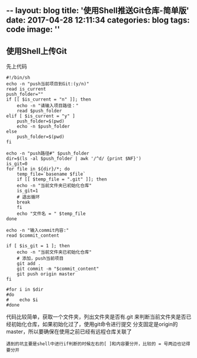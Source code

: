 
--
layout: blog
title: '使用Shell推送Git仓库-简单版'
date: 2017-04-28 12:11:34
categories: blog
tags: code
image: ''
--

## 使用Shell上传Git
先上代码
```
#!/bin/sh
echo -n "push当前项目到Git:(y/n)"
read is_current
push_folder=""
if [[ $is_current = "n" ]]; then
	echo -n "请输入项目路径："
	read $push_folder
elif [ $is_current = "y" ]
	push_folder=$(pwd)
	echo -n $push_folder
else
	push_folder=$(pwd)
fi

echo -n "push路径#" $push_folder
dir=$(ls -al $push_folder | awk '/^d/ {print $NF}')
is_git=0
for file in ${dir}/*; do
    temp_file=`basename $file`
    if [[ $temp_file = ".git" ]]; then
	echo -n "当前文件夹已初始化仓库"
	is_git=1
	# 退出循环
	break 
    fi
    echo "文件名 = " $temp_file
done   

echo -n "输入commit内容:"
read $commit_content

if [ $is_git = 1 ]; then
	echo -n "当前文件夹已初始化仓库"
	# 添加，push当前项目
	git add .
	git commit -m "$commit_content"
	git push origin master
fi

#for i in $dir
#do
#    echo $i
#done 
```

代码比较简单，获取一个文件夹，列出文件夹是否有.git 来判断当前文件夹是否已经初始化仓库，如果初始化过了，使用git命令进行提交
分支固定是origin的master，所以要确保在使用之前已经有远程仓库关联了

```
遇到的坑主要是shell中进行if判断的时候左右的[ ]和内容要分开，比较的 = 号两边也记得要分开
```



